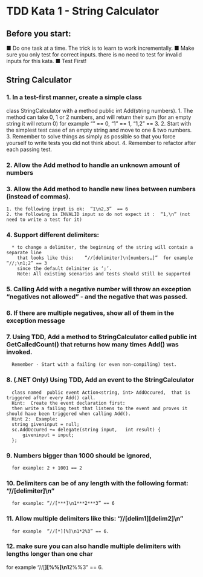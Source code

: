 # TDD Kata 1 - String Calculator
## Before you start: 
  ■ Do one task at a time. The trick is to learn to work incrementally. 
  ■ Make sure you only test for correct inputs. there is no need to test for invalid inputs for this kata. 
  ■ Test First!

## String Calculator 
### 1. In a test-first manner, create a simple class  
  class StringCalculator  with a method public int Add(string numbers).
    1. The method can take 0, 1 or 2 numbers, and will return their sum  (for an empty string it will return 0)
        for example “” == 0, “1” == 1, “1,2” == 3.
    2. Start with the simplest test case of an empty string and move to one & two numbers.
    3. Remember to solve things as simply as possible so that you force yourself to write tests you did not think about.
    4. Remember to refactor after each passing test.
### 2. Allow the Add method to handle an unknown amount of numbers

### 3. Allow the Add method to handle new lines between numbers (instead of commas). 
    1. the following input is ok:  “1\n2,3”  == 6 
    2. the following is INVALID input so do not expect it :  “1,\n” (not need to write a test for it)
    
### 4. Support different delimiters:   
      * to change a delimiter, the beginning of the string will contain a separate line  
        that looks like this:    “//[delimiter]\n[numbers…]”  for example “//;\n1;2” == 3
        since the default delimiter is ‘;’.
        Note: All existing scenarios and tests should still be supported
        
### 5. Calling Add with a negative number will throw an exception “negatives not allowed” - and the negative that was passed.

### 6. If there are multiple negatives, show all of them in the exception message

### 7. Using TDD, Add a method  to StringCalculator  called public int GetCalledCount()  that returns how many times Add() was invoked.  
      Remember - Start with a failing (or even non-compiling) test.

### 8. (.NET Only) Using TDD, Add an event to the StringCalculator 
      class named  public event Action<string, int> AddOccured,  that is triggered after every Add() call.   
      Hint:  Create the event declaration first:   
      then write a failing test that listens to the event and proves it should have been triggered when calling Add().   
      Hint 2:  Example:                 
      string giveninput = null;             
      sc.AddOccured += delegate(string input,   int result) {
          giveninput = input;             
      };        
      
### 9. Numbers bigger than 1000 should be ignored,  
      for example: 2 + 1001 == 2         
  
### 10. Delimiters can be of any length with the following format: “//[delimiter]\n”       
      for example: “//[***]\n1***2***3” == 6     

### 11. Allow multiple delimiters like this:   “//[delim1][delim2]\n”  
      for example  “//[*][%]\n1*2%3” == 6.      

### 12. make sure you can also handle multiple delimiters with lengths longer than one char  
  for example  “//[**][%%]\n1**2%%3” == 6. 
